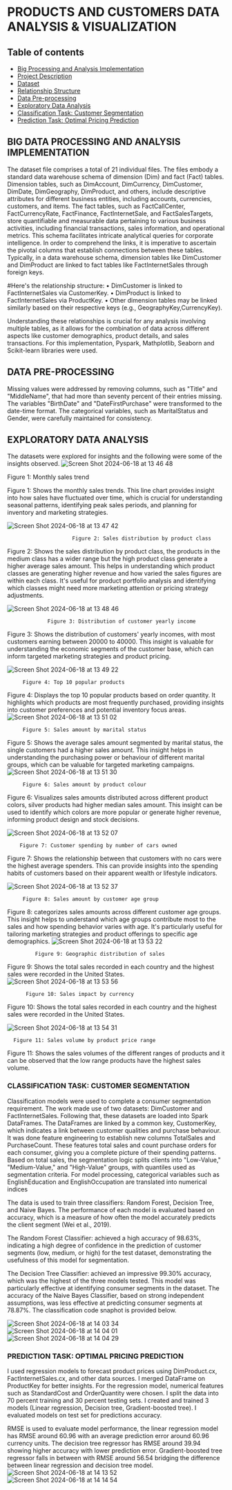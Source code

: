 # PRODUCTS AND CUSTOMERS DATA ANALYSIS & VISUALIZATION

## Table of contents

- [Big Processing and Analysis Implementation](#big-processing-and-analysis-implementation)
- [Project Description](#project-description)
- [Dataset](#dataset)
- [Relationship Structure](#relationship-structure)
- [Data Pre-processing](#data-pre-processing)
- [Exploratory Data Analysis](#exploratory-data-analysis)
- [Classification Task: Customer Segmentation](#classification-task:-customer-segmentation)
- [Prediction Task: Optimal Pricing Prediction](#prediction-task:-optimal-pricing-prediction)







## BIG DATA PROCESSING AND ANALYSIS IMPLEMENTATION
  The dataset file comprises a total of 21 individual files. The files embody a standard data warehouse schema of dimension (Dim) and fact (Fact) tables. Dimension tables, such as DimAccount, DimCurrency, DimCustomer, DimDate, DimGeography, DimProduct, and others, include descriptive attributes for different business entities, including accounts, currencies, customers, and items. The fact tables, such as FactCallCenter, FactCurrencyRate, FactFinance, FactInternetSale, and FactSalesTargets, store quantifiable and measurable data pertaining to various business activities, including financial transactions, sales information, and operational metrics. This schema facilitates intricate analytical queries for corporate intelligence. In order to comprehend the links, it is imperative to ascertain the pivotal columns that establish connections between these tables. Typically, in a data warehouse schema, dimension tables like DimCustomer and DimProduct are linked to fact tables like FactInternetSales through foreign keys.

#Here's the relationship structure:
• DimCustomer is linked to FactInternetSales via CustomerKey.
• DimProduct is linked to FactInternetSales via ProductKey.
• Other dimension tables may be linked similarly based on their respective keys (e.g., GeographyKey,CurrencyKey).

Understanding these relationships is crucial for any analysis involving multiple tables, as it allows for the combination of data across different aspects like customer demographics, product details, and sales transactions. For this implementation, Pyspark, Mathplotlib, Seaborn and Scikit-learn libraries were used.

## DATA PRE-PROCESSING
Missing values were addressed by removing columns, such as "Title" and "MiddleName", that had more than seventy percent of their entries missing. The variables "BirthDate" and "DateFirstPurchase" were transformed to the date-time format. The categorical variables, such as MaritalStatus and Gender, were carefully maintained for consistency.

## EXPLORATORY DATA ANALYSIS
The datasets were explored for insights and the following were some of the insights observed.
![Screen Shot 2024-06-18 at 13 46 48](https://github.com/AdedotunTemi/Big-Data-Processing-And-Analysis-Python/assets/168010102/d084c1af-afdc-4261-9766-8d4911f3bc90)
              
Figure 1: Monthly sales trend

Figure 1: Shows the monthly sales trends. This line chart provides insight into how sales have fluctuated over time, which is crucial for understanding seasonal patterns, identifying peak sales periods, and planning for inventory and marketing strategies.

![Screen Shot 2024-06-18 at 13 47 42](https://github.com/AdedotunTemi/Big-Data-Processing-And-Analysis-Python/assets/168010102/e4cccc9a-66c6-44bb-be74-48e16bfdde5b)
                         
                         Figure 2: Sales distribution by product class
Figure 2: Shows the sales distribution by product class, the products in the medium class has a wider range but the high product class generate a higher average sales amount. This helps in understanding which product classes are generating higher revenue and how varied the sales figures are within each class. It's useful for product portfolio analysis and identifying which classes might need more marketing attention or pricing strategy adjustments.

![Screen Shot 2024-06-18 at 13 48 46](https://github.com/AdedotunTemi/Big-Data-Processing-And-Analysis-Python/assets/168010102/7f106b6d-e088-4d62-a3c6-99cc41bd317e)

                 Figure 3: Distribution of customer yearly income
Figure 3: Shows the distribution of customers' yearly incomes, with most customers earning between 20000 to 40000. This insight is valuable for understanding the economic segments of the customer base, which can inform targeted marketing strategies and product pricing.

![Screen Shot 2024-06-18 at 13 49 22](https://github.com/AdedotunTemi/Big-Data-Processing-And-Analysis-Python/assets/168010102/88676abf-ad02-41e1-8355-4cc02165c02c)

         Figure 4: Top 10 popular products
Figure 4: Displays the top 10 popular products based on order quantity. It highlights which products are most frequently purchased, providing insights into customer preferences and potential inventory focus areas.
![Screen Shot 2024-06-18 at 13 51 02](https://github.com/AdedotunTemi/Big-Data-Processing-And-Analysis-Python/assets/168010102/cbd3dab5-b071-459d-8c5d-0c7c22171330)

         Figure 5: Sales amount by marital status
Figure 5: Shows the average sales amount segmented by marital status, the single customers had a higher sales amount. This insight helps in understanding the purchasing power or behaviour of different marital groups, which can be valuable for targeted marketing campaigns.
![Screen Shot 2024-06-18 at 13 51 30](https://github.com/AdedotunTemi/Big-Data-Processing-And-Analysis-Python/assets/168010102/4c740638-fc60-488c-aa30-b039cfb5f711)

         Figure 6: Sales amount by product colour
Figure 6: Visualizes sales amounts distributed across different product colors, silver products had higher
median sales amount. This insight can be used to identify which colors are more popular or generate higher revenue, informing product design and stock decisions.

![Screen Shot 2024-06-18 at 13 52 07](https://github.com/AdedotunTemi/Big-Data-Processing-And-Analysis-Python/assets/168010102/588f52b8-224f-4fc1-a5aa-36195326558a)

        Figure 7: Customer spending by number of cars owned
Figure 7: Shows the relationship between that customers with no cars were the highest average spenders. This can provide insights into the spending habits of customers based on their apparent wealth or lifestyle indicators.

![Screen Shot 2024-06-18 at 13 52 37](https://github.com/AdedotunTemi/Big-Data-Processing-And-Analysis-Python/assets/168010102/94fa4571-54e4-4931-8b43-a9e927857f34)

         Figure 8: Sales amount by customer age group
Figure 8: categorizes sales amounts across different customer age groups. This insight helps to understand which age groups contribute most to the sales and how spending behavior varies with age. It's particularly useful for tailoring marketing strategies and product offerings to specific age demographics.
![Screen Shot 2024-06-18 at 13 53 22](https://github.com/AdedotunTemi/Big-Data-Processing-And-Analysis-Python/assets/168010102/6660e156-1836-49ca-961d-acd40e079220)

             Figure 9: Geographic distribution of sales
Figure 9: Shows the total sales recorded in each country and the highest sales were recorded in the United States.
![Screen Shot 2024-06-18 at 13 53 56](https://github.com/AdedotunTemi/Big-Data-Processing-And-Analysis-Python/assets/168010102/3d86dd47-4e46-4635-9152-0397b2032cda)

          Figure 10: Sales impact by currency
Figure 10: Shows the total sales recorded in each country and the highest sales were recorded in the United
States.

![Screen Shot 2024-06-18 at 13 54 31](https://github.com/AdedotunTemi/Big-Data-Processing-And-Analysis-Python/assets/168010102/1aaff2e1-df8d-42f9-a07a-a5c98be4504f)

      Figure 11: Sales volume by product price range
Figure 11: Shows the sales volumes of the different ranges of products and it can be observed that the low
range products have the highest sales volume.

### CLASSIFICATION TASK: CUSTOMER SEGMENTATION
Classification models were used to complete a consumer segmentation requirement. The work made use of two datasets: DimCustomer and FactInternetSales. Following that, these datasets are loaded into Spark DataFrames. The DataFrames are linked by a common key, CustomerKey, which indicates a link between customer qualities and purchase behaviour.
It was done feature engineering to establish new columns TotalSales and PurchaseCount. These features total sales and count purchase orders for each consumer, giving you a complete picture of their spending patterns. Based on total sales, the segmentation logic splits clients into "Low-Value," "Medium-Value," and "High-Value" groups, with quantiles used as segmentation criteria. For model processing, categorical variables such as EnglishEducation and EnglishOccupation are translated into numerical indices

The data is used to train three classifiers: Random Forest, Decision Tree, and Naive Bayes. The performance of each model is evaluated based on accuracy, which is a measure of how often the model accurately predicts the client segment (Wei et al., 2019).

The Random Forest Classifier: achieved a high accuracy of 98.63%, indicating a high degree of confidence in the prediction of customer segments (low, medium, or high) for the test dataset, demonstrating the usefulness of this model for segmentation.

The Decision Tree Classifier: achieved an impressive 99.30% accuracy, which was the highest of the three models tested. This model was particularly effective at identifying consumer segments in the dataset.
The accuracy of the Naive Bayes Classifier, based on strong independent assumptions, was less effective at predicting consumer segments at 78.87%. The classification code snaphot is provided below.

![Screen Shot 2024-06-18 at 14 03 34](https://github.com/AdedotunTemi/Big-Data-Processing-And-Analysis-Python/assets/168010102/bac38eff-956e-4ebd-a546-f0b198be3089)
![Screen Shot 2024-06-18 at 14 04 01](https://github.com/AdedotunTemi/Big-Data-Processing-And-Analysis-Python/assets/168010102/c5aafcc7-9392-42cf-8782-3c0f2c45a0ea)
![Screen Shot 2024-06-18 at 14 04 29](https://github.com/AdedotunTemi/Big-Data-Processing-And-Analysis-Python/assets/168010102/7fc7dc2d-0682-4858-b568-517b250a08f4)

### PREDICTION TASK: OPTIMAL PRICING PREDICTION
I used regression models to forecast product prices using DimProduct.cx, FactInternetSales.cx, and other data sources. I merged DataFrame on ProductKey for better insights. For the regression model, numerical features such as StandardCost and OrderQuantity were chosen. I split the data into 70 percent training and 30 percent testing sets. I created and trained 3 models (Linear regression, Decision tree, Gradient-boosted tree). I evaluated models on test set for predictions accuracy.

RMSE is used to evaluate model performance, the linear regression model has RMSE around 60.96 with an average prediction error around 60.96 currency units.
The decision tree regressor has RMSE around 39.94 showing higher accuracy with lower prediction error. Gradient-boosted tree regressor falls in between with RMSE around 56.54 bridging the difference between linear regression and decision tree model.
![Screen Shot 2024-06-18 at 14 13 52](https://github.com/AdedotunTemi/Big-Data-Processing-And-Analysis-Python/assets/168010102/c2b1aaa1-863d-4a67-bdd9-333e060378b4)
![Screen Shot 2024-06-18 at 14 14 54](https://github.com/AdedotunTemi/Big-Data-Processing-And-Analysis-Python/assets/168010102/362e6f00-df90-4e12-bb23-52333d09807f)

